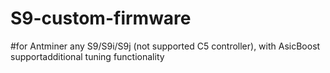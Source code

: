 # S9-custom-firmware
#for Antminer any S9/S9i/S9j (not supported C5 controller), with AsicBoost supportadditional tuning functionality


